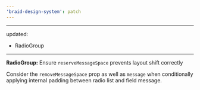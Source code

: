 ```yaml
---
'braid-design-system': patch
---
```


---
updated:
  - RadioGroup
---

**RadioGroup:** Ensure `reserveMessageSpace` prevents layout shift correctly

Consider the `removeMessageSpace` prop as well as `message` when conditionally applying internal padding between radio list and field message.
